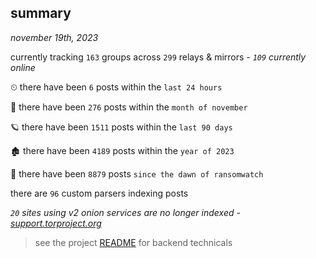 
## summary
_november 19th, 2023_

currently tracking `163` groups across `299` relays & mirrors - _`109` currently online_

⏲ there have been `6` posts within the `last 24 hours`

🦈 there have been `276` posts within the `month of november`

🪐 there have been `1511` posts within the `last 90 days`

🏚 there have been `4189` posts within the `year of 2023`

🦕 there have been `8879` posts `since the dawn of ransomwatch`

there are `96` custom parsers indexing posts

_`20` sites using v2 onion services are no longer indexed - [support.torproject.org](https://support.torproject.org/onionservices/v2-deprecation/)_

> see the project [README](https://github.com/joshhighet/ransomwatch#ransomwatch--) for backend technicals

